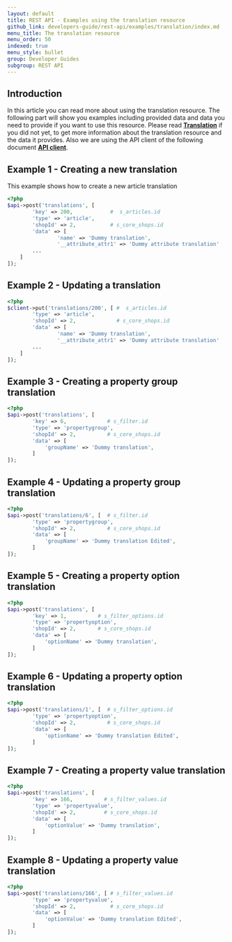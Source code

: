 ```yaml
---
layout: default
title: REST API - Examples using the translation resource
github_link: developers-guide/rest-api/examples/translation/index.md
menu_title: The translation resource
menu_order: 50
indexed: true
menu_style: bullet
group: Developer Guides
subgroup: REST API
---
```


## Introduction

In this article you can read more about using the translation resource.
The following part will show you examples including provided data and data you need to provide if you want to use this resource.
Please read **[Translation](/developers-guide/rest-api/api-resource-translation/)** if you did not yet, to get more information about the translation resource and the data it provides.
Also we are using the API client of the following document **[API client](/developers-guide/rest-api/#using-the-rest-api-in-your-own-application)**.

## Example 1 - Creating a new translation

This example shows how to create a new article translation

```php
<?php
$api->post('translations', [
        'key' => 200,            #  s_articles.id
        'type' => 'article',
        'shopId' => 2,           # s_core_shops.id
        'data' => [
                'name' => 'Dummy translation',
                '__attribute_attr1' => 'Dummy attribute translation'
        ...
    ]
]);

```

## Example 2 - Updating a translation

```php
<?php
$client->put('translations/200', [ #  s_articles.id
        'type' => 'article',
        'shopId' => 2,             # s_core_shops.id
        'data' => [
                'name' => 'Dummy translation',
                '__attribute_attr1' => 'Dummy attribute translation'
        ...
    ]
]);

```

## Example 3 - Creating a property group translation

```php
<?php
$api->post('translations', [
        'key' => 6,             # s_filter.id
        'type' => 'propertygroup',
        'shopId' => 2,          # s_core_shops.id
        'data' => [
            'groupName' => 'Dummy translation',
        ]
]);
```

## Example 4 - Updating a property group translation

```php
<?php
$api->post('translations/6', [  # s_filter.id
        'type' => 'propertygroup',
        'shopId' => 2,          # s_core_shops.id
        'data' => [
            'groupName' => 'Dummy translation Edited',
        ]
]);
```

## Example 5 - Creating a property option translation

```php
<?php
$api->post('translations', [
        'key' => 1,          # s_filter_options.id
        'type' => 'propertyoption',
        'shopId' => 2,       # s_core_shops.id
        'data' => [
            'optionName' => 'Dummy translation',
        ]
]);
```

## Example 6 - Updating a property option translation

```php
<?php
$api->post('translations/1', [  # s_filter_options.id
        'type' => 'propertyoption',
        'shopId' => 2,          # s_core_shops.id
        'data' => [
            'optionName' => 'Dummy translation Edited',
        ]
]);
```

## Example 7 - Creating a property value translation

```php
<?php
$api->post('translations', [
        'key' => 166,          # s_filter_values.id
        'type' => 'propertyvalue',
        'shopId' => 2,         # s_core_shops.id
        'data' => [
            'optionValue' => 'Dummy translation',
        ]
]);
```

## Example 8 - Updating a property value translation

```php
<?php
$api->post('translations/166', [ # s_filter_values.id
        'type' => 'propertyvalue',
        'shopId' => 2,           # s_core_shops.id
        'data' => [
            'optionValue' => 'Dummy translation Edited',
        ]
]);
```
